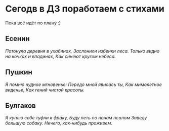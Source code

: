 # Сегодв в ДЗ поработаем с стихами #

Пока всё идёт по плану :)

## Есенин ##

*Потонула деревня в ухабинах,
Заслонили избенки леса.
Только видно на кочках и впадинах,
Как синеют кругом небеса.*

## Пушкин ##

*Я помню чудное мгновенье:
Передо мной явилась ты,
Как мимолетное виденье,
Как гений чистой красоты.*

## Булгаков ##

*Я куплю себе туфли к фраку,
Буду петь по ночам псалом
Заведу большую собаку.
Ничего, как-нибудь проживем.*
